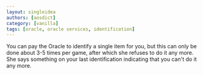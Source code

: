 ```yaml
---
layout: singleidea
authors: [aosdict]
category: [vanilla]
tags: [oracle, oracle services, identification]
---
```

You can pay the Oracle to identify a single item for you, but this can only be done about 3-5 times per game, after which she refuses to do it any more. She says something on your last identification indicating that you can't do it any more.
